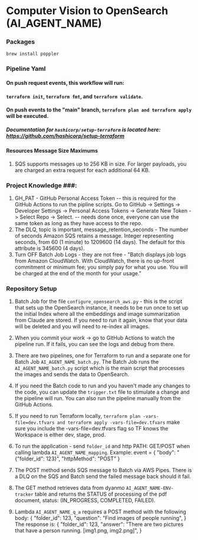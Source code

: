 # Computer Vision to OpenSearch (AI_AGENT_NAME) #

### Packages

```shell
brew install poppler
```

### Pipeline Yaml

#### On push request events, this workflow will run:

#### `terraform init`, `terraform fmt`, and `terraform validate`.

#### On push events to the "main" branch, `terraform plan and terraform apply` will be executed.

##### Documentation for `hashicorp/setup-terraform` is located here: https://github.com/hashicorp/setup-terraform

#### Resources Message Size Maximums ####

1. SQS supports messages up to 256 KB in size. For larger payloads, you are charged an extra request for each additional
   64 KB.

### Project Knowledge ###:

1. GH_PAT - GitHub Personal Access Token -- this is required for the GitHub Actions to run the pipline scripts.
   Go to GitHub -> Settings -> Developer Settings -> Personal Access Tokens -> Generate New Token -> Select Repo ->
   Select. -- needs done once, everyone can use the same token as long as they have access to the
   repo.
2. The DLQ, topic is important, message_retention_seconds - The number of seconds Amazon SQS retains a message. Integer
   representing seconds, from 60 (1 minute) to 1209600 (14 days). The default for this attribute is 345600 (4 days).
3. Turn OFF Batch Job Logs - they are not free - "Batch displays job logs from Amazon CloudWatch. With CloudWatch, there
   is no up-front commitment or minimum fee; you simply pay for what you use. You will be charged at the end of the
   month for your usage."

### Repository Setup ###

1. Batch Job for the file `configure_opensearch_aws.py` - this is the script that sets up the OpenSearch instance, it needs to be
   run once to set up the initial Index where all the embeddings and image summarization from Claude are stored. If you
   need to run it again, know that your data will be deleted and you will need to re-index all images.

2. When you commit your work -> go to GitHub Actions to watch the pipeline run. If it fails, you can see the logs and
   debug from there.
3. There are two pipelines, one for Terraform to run and a separate one for Batch Job `AI_AGENT_NAME_batch.py`. The Batch Job
   runs the `AI_AGENT_NAME_batch.py` script which is the main script that processes the images and sends the data to OpenSearch.
4. If you need the Batch code to run and you haven't made any changes to the code, you can update the `trigger.txt` file
   to stimulate a change and the pipeline will run. You can also run the pipeline manually from the GitHub Actions.
5. If you need to run Terraform locally, `terraform plan -vars-file=dev.tfvars
   and terraform apply -vars-file=dev.tfvars` make sure you include the -vars-file=dev.tfvars
   flag so TF knows the Workspace is either dev, stage, prod.
6. To run the application - send `folder_id` and http PATH: GET/POST when calling lambda `AI_AGENT_NAME_mapping`.
   Example: event = {
   "body": "{\"folder_id\": 123}",
   "httpMethod": "POST"
   }
7. The POST method sends SQS message to Batch via AWS Pipes. There is a DLQ on the SQS and Batch send the failed message
   back
   should it fail.
8. The GET method retrieves data from dyanmo `AI_AGENT_NAME-ENV-tracker` table and returns the STATUS of processing of the pdf
   document, status: (IN_PROGRESS, COMPLETED, FAILED).
9. Lambda `AI_AGENT_NAME_q_a` requires a POST method with the following body:
   {
   "folder_id": 123,
   "question": "Find images of people running",
   }
   The response is:
   {
   "folder_id": 123,
   "answer": "There are two pictures that have a person running. [img1.png, img2.png]",
   } 